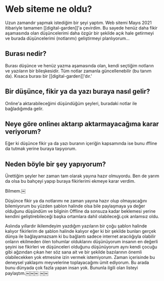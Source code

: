 # Web siteme ne oldu?
Uzun zamandır yapmak istediğim bir şeyi yaptım. Web sitemi Mayıs 2021 itibariyle tamamen [[digital-garden]]'a çevirdim. Bu sayede henüz daha fikir aşamasında olan düşüncelerimi daha özgür bir şekilde açık hale getirmeyi ve burada düşüncelerimi (notlarımı) geliştirmeyi planlıyorum...

## Burası nedir?
Burası düşünce ve henüz yazma aşamasında olan, kendi seçtiğim notların ve yazıların bir bileşkesidir. Tüm notlar zamanla güncellenebilir (bu tanım da). Kısaca burası bir [[digital-garden]]'dır.'

## Bir düşünce, fikir ya da yazı buraya nasıl gelir?
Online'a aktarabileceğimi düşündüğüm şeyleri, buradaki notlar ile bağladığımda gelir.

## Neye göre onlineı aktarıp aktarmayacağıma karar veriyorum?
Eğer ki düşünce fikir ya da yazı buranın içeriğin kapsamında ise bunu ıffline da tutmak yerine buraya taşıyorum.

## Neden böyle bir şey yapıyorum?
Ürettiğim şeyler her zaman tam olarak yayına hazır olmuyordu. Ben de yarım da olsa bu bahçeyi yapıp buraya fikirlerimi ekmeye karar verdim.

Bilmem.￼

Düşünce fikir ya da notlarımı ne zaman yayına hazır olup olmayacağını bilemiyorum bu yüzden şablon halinde olsa bile paylaşmaya ya değer olduğunu düşündüm ve bilginin Offline da sonsuza kadar beklemesi yerine kendini geliştirebileceği başka ortamlara dahil olabileceği.çok anlamsız oldu. 

Aslında yıllardır ikilemdeyim yazdığım yazıların bir çoğu şablon halinde kalıyor fikirlerim de şablon halinde kalıyor eğer ki bir şekilde bunları gerçek dünya ile bağlayamazsam ki bu bağlantı sadece internet aracılığıyla olabilir onların ekilmeden ölen tohumlar olduklarını düşünüyorum insanın en değerli şeyini ise fikirleri ve düşünceleri olduğunu düşünüyorum aynı kendi çocuğu gibi ağzından çıkan her söz sana ait ve bir şekilde bazılarının önemli olabilecekken yok etmesine izin vermek istemiyorum. Zaman içerisinde bu deneysel yaklaşımı meyvelerine toplayacağımı ümit ediyorum. Bu arada bunu dünyada çok fazla yapan insan yok. Bununla ilgili olan listeyi paylaştım.￼￼￼
￼￼
